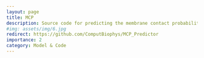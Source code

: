 ```yaml
---
layout: page
title: MCP
description: Source code for predicting the membrane contact probability from a given protein sequence
#img: assets/img/6.jpg
redirect: https://github.com/ComputBiophys/MCP_Predictor
importance: 2
category: Model & Code
---
```


